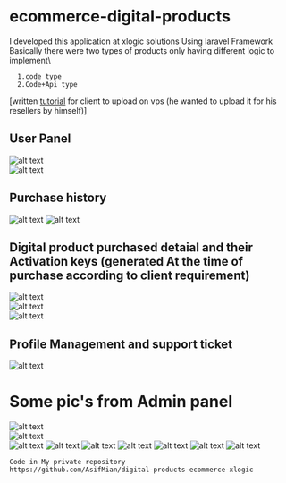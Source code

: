 # ecommerce-digital-products
I developed this application at xlogic solutions Using laravel Framework\
  Basically there were two types of products only having different logic to implement\
  ```
    1.code type
    2.Code+Api type
 ```
[written [tutorial](https://github.com/AsifMian/ecommerce-digital-products/blob/main/How%20to%20deploy%20the%20digital.docx) for client to upload on vps (he wanted to upload it for his resellers by himself)]
## User Panel
![alt text](https://github.com/AsifMian/ecommerce-digital-products/blob/main/9.png)<br>
![alt text](https://github.com/AsifMian/ecommerce-digital-products/blob/main/1.png)
## Purchase history
![alt text](https://github.com/AsifMian/ecommerce-digital-products/blob/main/2.png)
![alt text](https://github.com/AsifMian/ecommerce-digital-products/blob/main/3.png)

## Digital product purchased detaial and their Activation keys (generated At the time of purchase according to client requirement)<br>
![alt text](https://github.com/AsifMian/ecommerce-digital-products/blob/main/4.png)<br>
![alt text](https://github.com/AsifMian/ecommerce-digital-products/blob/main/5.png)<br>
![alt text](https://github.com/AsifMian/ecommerce-digital-products/blob/main/7.png)<br>

## Profile Management and support ticket<br>
![alt text](https://github.com/AsifMian/ecommerce-digital-products/blob/main/8.png)<br>

# Some pic's from Admin panel<br/>

![alt text](https://github.com/AsifMian/ecommerce-digital-products/blob/main/10.png)<br/>
![alt text](https://github.com/AsifMian/ecommerce-digital-products/blob/main/11.png)<br/>
![alt text](https://github.com/AsifMian/ecommerce-digital-products/blob/main/12.png)
![alt text](https://github.com/AsifMian/ecommerce-digital-products/blob/main/13.png)
![alt text](https://github.com/AsifMian/ecommerce-digital-products/blob/main/14.png)
![alt text](https://github.com/AsifMian/ecommerce-digital-products/blob/main/16.png)
![alt text](https://github.com/AsifMian/ecommerce-digital-products/blob/main/15.png)
![alt text](https://github.com/AsifMian/ecommerce-digital-products/blob/main/17.png)
![alt text](https://github.com/AsifMian/ecommerce-digital-products/blob/main/18.png)


```
Code in My private repository
https://github.com/AsifMian/digital-products-ecommerce-xlogic

```
